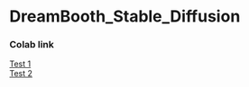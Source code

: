 # DreamBooth_Stable_Diffusion

### Colab link
[Test 1](https://colab.research.google.com/drive/1AfxLlzPyy5cX87ZxD21kaPPupCqy12Sm?usp=sharing)    
[Test 2](https://colab.research.google.com/drive/12Fuswrxf07aJZXrfnR4ny1j8o0dw6k1s?usp=sharing)
